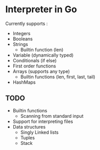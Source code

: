 # Interpreter in Go

Currently supports :
- Integers
- Booleans
- Strings
    - Builtin function (len)
- Variable (dynamically typed)
- Conditionals (if else)
- First order functions
- Arrays (supports any type)
   - Builtin functions (len, first, last, tail)
- HashMaps

## TODO
- Builtin functions
    - Scanning from standard input
- Support for interpreting files
- Data structures
    - Singly Linked lists
    - Tuples
    - Stack
